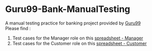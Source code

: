 # Guru99-Bank-ManualTesting

A manual testing practice for banking project provided by [Guru99](https://www.guru99.com/live-testing-project.html)
<br> Please find :
1. Test cases for the Manager role on this [spreadsheet - Manager](https://docs.google.com/spreadsheets/d/1Tgdv088YqnsP4tMJcDsenYDonVu-9DfyFPy9Lh9gRQ0/edit?usp=sharing) 
2. Test cases for the Customer role on this [spreadsheet - Customer](https://docs.google.com/spreadsheets/d/1uccfnhxtJUDaUBK5uCXMMN6B7CABXUCD-zNVaFIpWxs/edit?usp=sharing)
